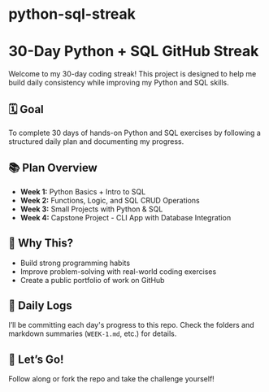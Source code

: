 # python-sql-streak
# 30-Day Python + SQL GitHub Streak

Welcome to my 30-day coding streak! This project is designed to help me build daily consistency while improving my Python and SQL skills.

## 🗓️ Goal
To complete 30 days of hands-on Python and SQL exercises by following a structured daily plan and documenting my progress.

## 📚 Plan Overview

- **Week 1:** Python Basics + Intro to SQL  
- **Week 2:** Functions, Logic, and SQL CRUD Operations  
- **Week 3:** Small Projects with Python & SQL  
- **Week 4:** Capstone Project - CLI App with Database Integration  

## 🧠 Why This?
- Build strong programming habits  
- Improve problem-solving with real-world coding exercises  
- Create a public portfolio of work on GitHub  

## 📌 Daily Logs
I’ll be committing each day's progress to this repo. Check the folders and markdown summaries (`WEEK-1.md`, etc.) for details.

## 🚀 Let’s Go!
Follow along or fork the repo and take the challenge yourself!


